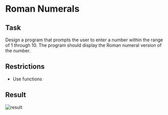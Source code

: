 # Roman Numerals

## Task

Design a program that prompts the user to enter a number within the range of 1 through 10. The program should display the Roman numeral version of the number.

## Restrictions

- Use functions

## Result

![result](https://user-images.githubusercontent.com/38757664/200075476-f522257e-9b1e-4fd3-bfd6-545b91bd6022.png)
